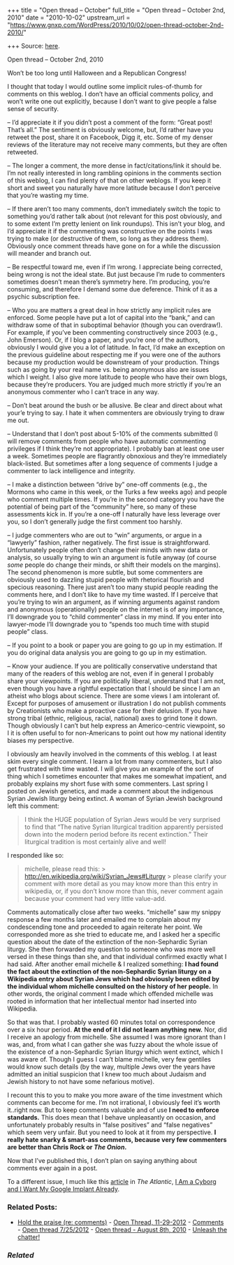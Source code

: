 +++
title = "Open thread – October"
full_title = "Open thread – October 2nd, 2010"
date = "2010-10-02"
upstream_url = "https://www.gnxp.com/WordPress/2010/10/02/open-thread-october-2nd-2010/"

+++
Source: [here](https://www.gnxp.com/WordPress/2010/10/02/open-thread-october-2nd-2010/).

Open thread – October 2nd, 2010

Won’t be too long until Halloween and a Republican Congress!

I thought that today I would outline some implicit rules-of-thumb for comments on this weblog. I don’t have an official comments policy, and won’t write one out explicitly, because I don’t want to give people a false sense of security.

  
– I’d appreciate it if you didn’t post a comment of the form: “Great post! That’s all.” The sentiment is obviously welcome, but, I’d rather have you retweet the post, share it on Facebook, Digg it, etc. Some of my denser reviews of the literature may not receive many comments, but they are often retweeted.

– The longer a comment, the more dense in fact/citations/link it should be. I’m not really interested in long rambling opinions in the comments section of this weblog, I can find plenty of that on other weblogs. If you keep it short and sweet you naturally have more latitude because I don’t perceive that you’re wasting my time.

– If there aren’t too many comments, don’t immediately switch the topic to something you’d rather talk about (not relevant for this post obviously, and to some extent I’m pretty lenient on link roundups). This isn’t your blog, and I’d appreciate it if the commenting was constructive on the points I was trying to make (or destructive of them, so long as they address them). Obviously once comment threads have gone on for a while the discussion will meander and branch out.

– Be respectful toward me, even if I’m wrong. I appreciate being corrected, being wrong is not the ideal state. But just because I’m rude to commenters sometimes doesn’t mean there’s symmetry here. I’m producing, you’re consuming, and therefore I demand some due deference. Think of it as a psychic subscription fee.

– Who you are matters a great deal in how strictly any implicit rules are enforced. Some people have put a lot of capital into the “bank,” and can withdraw some of that in suboptimal behavior (though you can overdraw!). For example, if you’ve been commenting constructively since 2003 (e.g., John Emerson). Or, if I blog a paper, and you’re one of the authors, obviously I would give you a lot of latitude. In fact, I’d make an exception on the previous guideline about respecting me if you were one of the authors because my production would be downstream of your production. Things such as going by your real name vs. being anonymous also are issues which I weight. I also give more latitude to people who have their own blogs, because they’re producers. You are judged much more strictly if you’re an anonymous commenter who I can’t trace in any way.

– Don’t beat around the bush or be allusive. Be clear and direct about what your’e trying to say. I hate it when commenters are obviously trying to draw me out.

– Understand that I don’t post about 5-10% of the comments submitted (I will remove comments from people who have automatic commenting privileges if I think they’re not appropriate). I probably ban at least one user a week. Sometimes people are flagrantly obnoxious and they’re immediately black-listed. But sometimes after a long sequence of comments I judge a commenter to lack intelligence and integrity.

– I make a distinction between “drive by” one-off comments (e.g., the Mormons who came in this week, or the Turks a few weeks ago) and people who comment multiple times. If you’re in the second category you have the potential of being part of the “community” here, so many of these assessments kick in. If you’re a one-off I naturally have less leverage over you, so I don’t generally judge the first comment too harshly.

– I judge commenters who are out to “win” arguments, or argue in a “lawyerly” fashion, rather negatively. The first issue is straightforward. Unfortunately people often don’t change their minds with new data or analysis, so usually trying to win an argument is futile anyway (of course *some* people do change their minds, or shift their models on the margins). The second phenomenon is more subtle, but some commenters are obviously used to dazzling stupid people with rhetorical flourish and specious reasoning. There just aren’t too many stupid people reading the comments here, and I don’t like to have my time wasted. If I perceive that you’re trying to win an argument, as if winning arguments against random and anonymous (operationally) people on the internet is of any importance, I’ll downgrade you to “child commenter” class in my mind. If you enter into lawyer-mode I’ll downgrade you to “spends too much time with stupid people” class.

– If you point to a book or paper you are going to go up in my estimation. If you do original data analysis you are going to go up in my estimation.

– Know your audience. If you are politically conservative understand that many of the readers of this weblog are not, even if in general I probably share your viewpoints. If you are politically liberal, understand that I am not, even though you have a rightful expectation that I should be since I am an atheist who blogs about science. There are some views I am intolerant of. Except for purposes of amusement or illustration I do not publish comments by Creationists who make a proactive case for their delusion. If you have strong tribal (ethnic, religious, racial, national) axes to grind tone it down. Though obviously I can’t but help express an Americo-centric viewpoint, so I it is often useful to for non-Americans to point out how my national identity biases my perspective.

I obviously am heavily involved in the comments of this weblog. I at least skim every single comment. I learn a lot from many commenters, but I also get frustrated with time wasted. I will give you an example of the sort of thing which I sometimes encounter that makes me somewhat impatient, and probably explains my short fuse with some commenters. Last spring I posted on Jewish genetics, and made a comment about the indigenous Syrian Jewish liturgy being extinct. A woman of Syrian Jewish background left this comment:

> I think the HUGE population of Syrian Jews would be very surprised to find that “The native Syrian liturgical tradition apparently persisted down into the modern period before its recent extinction.” Their liturgical tradition is most certainly alive and well!

I responded like so:

> michelle, please read this: >
> http://en.wikipedia.org/wiki/Syrian_Jews#Liturgy >
> please clarify your comment with more detail as you may know more than this entry in wikipedia, or, if you don’t know more than this, never comment again because your comment had very little value-add.

Comments automatically close after two weeks. “michelle” saw my snippy response a few months later and emailed me to complain about my condescending tone and proceeded to again reiterate her point. We corresponded more as she tried to educate me, and I asked her a specific question about the date of the extinction of the non-Sephardic Syrian liturgy. She then forwarded my question to someone who was more well versed in these things than she, and that individual confirmed exactly what I had said. After another email michelle & I realized something: **I had found the fact about the extinction of the non-Sephardic Syrian liturgy on a Wikipedia entry about Syrian Jews which had obviously been edited by the individual whom michelle consulted on the history of her people.** In other words, the original comment I made which offended michelle was rooted in information that her intellectual mentor had inserted into Wikipedia.

So that was that. I probably wasted 60 minutes total on correspondence over a six hour period. **At the end of it I did not learn anything new.** Nor, did I receive an apology from michelle. She assumed I was more ignorant than I was, and, from what I can gather she was fuzzy about the whole issue of the existence of a non-Sephardic Syrian liturgy which went extinct, which I was aware of. Though I guess I can’t blame michelle, very few gentiles would know such details (by the way, multiple Jews over the years have admitted an initial suspicion that I knew too much about Judaism and Jewish history to not have some nefarious motive).

I recount this to you to make you more aware of the time investment which comments can become for me. I’m not irrational, I obviously feel it’s worth it..right now. But to keep comments valuable and of use **I need to enforce standards.** This does mean that I behave unpleasantly on occasion, and unfortunately probably results in “false positives” and “false negatives” which seem very unfair. But you need to look at it from my perspective. **I really hate snarky & smart-ass comments, because very few commenters are better than Chris Rock or *The Onion*.**

Now that I’ve published this, I don’t plan on saying anything about comments ever again in a post.

To a different issue, I much like this [article](http://www.theatlantic.com/technology/archive/2010/09/i-am-cyborg-and-i-want-my-google-implant-already/63806/) in *The Atlantic*, [I Am a Cyborg and I Want My Google Implant Already](http://www.theatlantic.com/technology/archive/2010/09/i-am-cyborg-and-i-want-my-google-implant-already/63806/).

### Related Posts:

- [Hold the praise (re:
  comments)](https://www.gnxp.com/WordPress/2011/06/01/hold-the-praise-re-comments/) - [Open Thread,
  11-29-2012](https://www.gnxp.com/WordPress/2012/11/29/open-thread-11-29-2012/) - [Comments](https://www.gnxp.com/WordPress/2008/09/28/comments/) - [Open thread
  7/25/2012](https://www.gnxp.com/WordPress/2012/07/25/open-thread-7252012/) - [Open thread - August 8th,
  2010](https://www.gnxp.com/WordPress/2010/08/08/open-thread-2/) - [Unleash the
  chatter!](https://www.gnxp.com/WordPress/2013/01/27/unleash-the-chatter/)

### *Related*

[](https://www.addtoany.com/add_to/facebook?linkurl=https%3A%2F%2Fwww.gnxp.com%2FWordPress%2F2010%2F10%2F02%2Fopen-thread-october-2nd-2010%2F&linkname=Open%20thread%20%E2%80%93%20October%202nd%2C%202010 "Facebook")[](https://www.addtoany.com/add_to/twitter?linkurl=https%3A%2F%2Fwww.gnxp.com%2FWordPress%2F2010%2F10%2F02%2Fopen-thread-october-2nd-2010%2F&linkname=Open%20thread%20%E2%80%93%20October%202nd%2C%202010 "Twitter")[](https://www.addtoany.com/add_to/email?linkurl=https%3A%2F%2Fwww.gnxp.com%2FWordPress%2F2010%2F10%2F02%2Fopen-thread-october-2nd-2010%2F&linkname=Open%20thread%20%E2%80%93%20October%202nd%2C%202010 "Email")[](https://www.addtoany.com/share)
